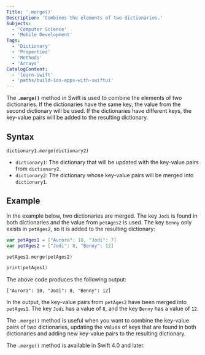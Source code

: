 ```yaml
---
Title: '.merge()'
Description: 'Combines the elements of two dictionaries.'
Subjects:
  - 'Computer Science'
  - 'Mobile Development'
Tags:
  - 'Dictionary'
  - 'Properties'
  - 'Methods'
  - 'Arrays'
CatalogContent:
  - 'learn-swift'
  - 'paths/build-ios-apps-with-swiftui'
---
```


The **`.merge()`** method in Swift is used to combine the elements of two dictionaries. If the dictionaries have the same key, the value from the second dictionary will be used. If the dictionaries have different keys, the key-value pairs will be added to the resulting dictionary.

## Syntax

```pseudo
dictionary1.merge(dictionary2)
```

- `dictionary1`: The dictionary that will be updated with the key-value pairs from `dictionary2`.  
- `dictionary2`: The dictionary whose key-value pairs will be merged into `dictionary1`.

## Example

In the example below, two dictionaries are merged. The key `Jodi` is found in both dictionaries and the value from `petAges2` is used. The key `Benny` only exists in `petAges2`, so it is added to the resulting dictionary:

```swift
var petAges1 = ["Aurora": 10, "Jodi": 7] 
var petAges2 = ["Jodi": 8, "Benny": 12]  

petAges1.merge(petAges2)

print(petAges1)
```

The above code produces the following output:

```shell
["Aurora": 10, "Jodi": 8, "Benny": 12]
```  

In the output, the key-value pairs from `petAges2` have been merged into `petAges1`. The key `Jodi` has a value of `8`, and the key `Benny` has a value of `12`.  

The `.merge()` method is useful when you want to combine the key-value pairs of two dictionaries, updating the values of keys that are found in both dictionaries and adding new key-value pairs to the resulting dictionary.  

The `.merge()` method is available in Swift 4.0 and later.
